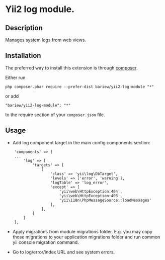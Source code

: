 Yii2 log module.
===================

Description
-----------
Manages system logs from web views.


Installation
------------

The preferred way to install this extension is through [composer](http://getcomposer.org/download/).

Either run

```
php composer.phar require --prefer-dist bariew/yii2-log-module "*"
```

or add

```
"bariew/yii2-log-module": "*"
```

to the require section of your `composer.json` file.


Usage
-----

* Add log component target in the main config components section:
```
    'components' => [
    ...
        'log' => [
            'targets' => [
                [
                    'class' => 'yii\log\DbTarget',
                    'levels' => ['error', 'warning'],
                    'logTable' => 'log_error',
                    'except' => [
                        'yii\web\HttpException:404',
                        'yii\web\HttpException:403',
                        'yii\i18n\PhpMessageSource::loadMessages'
                    ],
                ],
            ]
        ]
    ],
```


* Apply migrations from module migrations folder. E.g. you may copy those migrations to your application migrations folder and run
    common yii console migration command.

* Go to log/error/index URL and see system errors.
